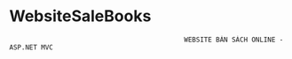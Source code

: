 # WebsiteSaleBooks
                                                WEBSITE BÁN SÁCH ONLINE - ASP.NET MVC
